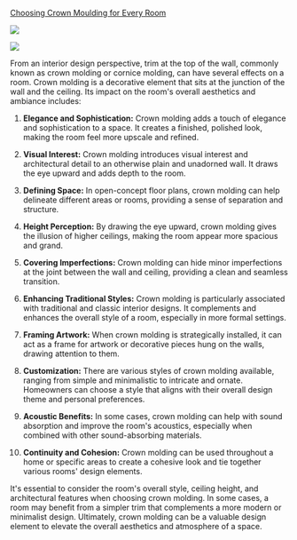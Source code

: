 

[Choosing Crown Moulding for Every Room](https://www.pjclbr.com/choosing-crown-moulding-for-every-room/)

![](https://www.pjclbr.com/wp-content/uploads/2019/10/choosing20crown20moulding205.pngwidth1200ampnamechoosing20crown20moulding205.png.webp)

![](https://www.carpetfloorandmore.com/pub/media/catalog/product/cache/c34b88344e97b73c08f511bcd6e163e3/c/r/crown_m.jpg)

From an interior design perspective, trim at the top of the wall, commonly known as crown molding or cornice molding, can have several effects on a room. Crown molding is a decorative element that sits at the junction of the wall and the ceiling. Its impact on the room's overall aesthetics and ambiance includes:

1. **Elegance and Sophistication:** Crown molding adds a touch of elegance and sophistication to a space. It creates a finished, polished look, making the room feel more upscale and refined.
    
2. **Visual Interest:** Crown molding introduces visual interest and architectural detail to an otherwise plain and unadorned wall. It draws the eye upward and adds depth to the room.
    
3. **Defining Space:** In open-concept floor plans, crown molding can help delineate different areas or rooms, providing a sense of separation and structure.
    
4. **Height Perception:** By drawing the eye upward, crown molding gives the illusion of higher ceilings, making the room appear more spacious and grand.
    
5. **Covering Imperfections:** Crown molding can hide minor imperfections at the joint between the wall and ceiling, providing a clean and seamless transition.
    
6. **Enhancing Traditional Styles:** Crown molding is particularly associated with traditional and classic interior designs. It complements and enhances the overall style of a room, especially in more formal settings.
    
7. **Framing Artwork:** When crown molding is strategically installed, it can act as a frame for artwork or decorative pieces hung on the walls, drawing attention to them.
    
8. **Customization:** There are various styles of crown molding available, ranging from simple and minimalistic to intricate and ornate. Homeowners can choose a style that aligns with their overall design theme and personal preferences.
    
9. **Acoustic Benefits:** In some cases, crown molding can help with sound absorption and improve the room's acoustics, especially when combined with other sound-absorbing materials.
    
10. **Continuity and Cohesion:** Crown molding can be used throughout a home or specific areas to create a cohesive look and tie together various rooms' design elements.
    

It's essential to consider the room's overall style, ceiling height, and architectural features when choosing crown molding. In some cases, a room may benefit from a simpler trim that complements a more modern or minimalist design. Ultimately, crown molding can be a valuable design element to elevate the overall aesthetics and atmosphere of a space.